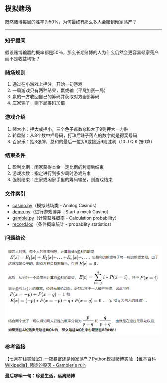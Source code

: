 ## 模拟赌场

既然赌博每局的胜率为50%，为何最终有那么多人会赌到倾家荡产？

----------
### 知乎提问
假设赌博输赢的概率都是50％，那么长期赌博的人为什么仍然会更容易倾家荡产而不是收益均衡？

### 赌场规则

 1. 通过在小游戏上押注，开始一句游戏
 2. 一局游戏只有两种结果，赢或输（平局加赛一局）
 3. 赢的一方收回自己的筹码并获取对方全部筹码
 4. 庄家输了，则下局筹码加倍

### 游戏介绍

 1. 赌大小：押大或押小，三个色子点数总和大于9则押大一方胜
 2. 轮盘赌：从8个数中押号码，打珠后珠子落点的数字就是得奖号码
 3. 百家乐：抽3张牌，总和的最后一位为9或接近9则胜利（10 J Q K 按0算）

### 结束条件

 1. 盈利比例：闲家获得本金一定比例的利润后结束
 2. 游戏次数：指定进行到多少局时游戏结束
 3. 强制结束：庄家或闲家手里的筹码输光，则游戏结束

### 文件索引

 - [casino.py][1]（模拟赌场类 - Analog Casinos）
 - [demo.py][2]（进行游戏博弈 - Start a mock Casino）
 - [gamble.py][3]（计算获胜概率 - Calculation probability）
 - [record.log][4]（条件概率统计 - probability statistics）

### 问题结论
![赌资大小决定胜率][5]

### 参考链接
[【七月在线实验室】一夜暴富还是倾家荡产？Python模拟赌博实验][6]
[【维基百科 Wikipedia】赌徒的毁灭 - Gambler's ruin][7]

**最后啰嗦一句：珍爱生活，远离赌博**


  [1]: https://github.com/scriptgeeker/python-demo/blob/master/MockCasinos/casino.py
  [2]: https://github.com/scriptgeeker/python-demo/blob/master/MockCasinos/demo.py
  [3]: https://github.com/scriptgeeker/python-demo/blob/master/MockCasinos/gamble.py
  [4]: https://github.com/scriptgeeker/python-demo/blob/master/MockCasinos/record.log
  [5]: https://raw.githubusercontent.com/scriptgeeker/python-demo/master/__CDN__/Gambler%27s-ruin.png
  [6]: https://blog.csdn.net/T7SFOKzorD1JAYMSFk4/article/details/79989949
  [7]: https://en.wikipedia.org/wiki/Gambler%27s_ruin